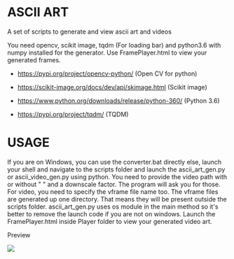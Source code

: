# ASCII ART

A set of scripts to generate and view ascii art and videos

You need opencv, scikit image, tqdm (For loading bar) and python3.6 with numpy installed for the generator.
Use FramePlayer.html to view your generated frames.

- https://pypi.org/project/opencv-python/ (Open CV for python)

- https://scikit-image.org/docs/dev/api/skimage.html (Scikit image)

- https://www.python.org/downloads/release/python-360/ (Python 3.6)

- https://pypi.org/project/tqdm/ (TQDM)

# USAGE

If you are on Windows, you can use the converter.bat directly else, launch your shell and navigate to the scripts folder and launch the ascii_art_gen.py or ascii_video_gen.py using python.
You need to provide the video path with or without " " and a downscale factor. The program will ask you for those.
For video, you need to specify the vframe file name too.
The vframe files are generated up one directory. That means they will be present outside the scripts folder.
ascii_art_gen.py uses os module in the main method so it's better to remove the launch code if you are not on windows.
Launch the FramePlayer.html inside Player folder to view your generated video art.

Preview

![](preview.gif)
